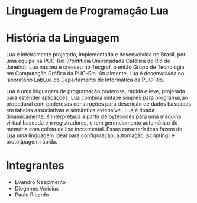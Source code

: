 # Linguagem de Programação Lua

# História da Linguagem

Lua é inteiramente projetada, implementada e desenvolvida no Brasil, por uma equipe na PUC-Rio 
(Pontifícia Universidade Católica do Rio de Janeiro). Lua nasceu e cresceu no Tecgraf, o então 
Grupo de Tecnologia em Computação Gráfica da PUC-Rio. Atualmente, Lua é desenvolvida no 
laboratório LabLua do Departamento de Informática da PUC-Rio.

Lua é uma linguagem de programação poderosa, rápida e leve, projetada para estender aplicações.
Lua combina sintaxe simples para programação procedural com poderosas construções para descrição 
de dados baseadas em tabelas associativas e semântica extensível. Lua é tipada dinamicamente, é 
interpretada a partir de bytecodes para uma máquina virtual baseada em registradores, e tem 
gerenciamento automático de memória com coleta de lixo incremental. Essas características fazem 
de Lua uma linguagem ideal para configuração, automação (scripting) e prototipagem rápida.

# Integrantes

 + Evandro Nascimento
 + Diogenes Vinicius
 + Paulo Ricardo
